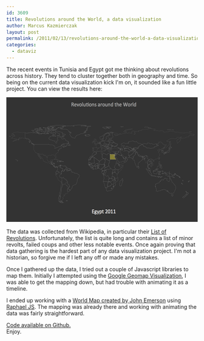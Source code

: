 ```yaml
---
id: 3609
title: Revolutions around the World, a data visualization
author: Marcus Kazmierczak
layout: post
permalink: /2011/02/13/revolutions-around-the-world-a-data-visualization/
categories:
  - dataviz
---
```

The recent events in Tunisia and Egypt got me thinking about revolutions across history. They tend to cluster together both in geography and time. So being on the current data visualization kick I'm on, it sounded like a fun little project. You can view the results here:

<div align="center" class="highlight">
  <a href="/a/dataviz/revolutions/"><img src="/a/dataviz/revolutions/screenshot.png" border="0" width="550" height="328" alt="Screenshot of Revolutions data visualization" /></a>
</div>



The data was collected from Wikipedia, in particular their [List of Revolutions][1]. Unfortunately, the list is quite long and contains a list of minor revolts, failed coups and other less notable events. Once again proving that data gathering is the hardest part of any data visualization project. I'm not a historian, so forgive me if I left any off or made any mistakes.

Once I gathered up the data, I tried out a couple of Javascript libraries to map them. Initially I attempted using the [Google Geomap Visualization][2], I was able to get the mapping down, but had trouble with animating it as a timeline.

I ended up working with a [World Map created by John Emerson][3] using [Raphael JS][4]. The mapping was already there and working with animating the data was fairly straightforward.

[Code available on Github.][5]  
Enjoy.

 [1]: http://en.wikipedia.org/wiki/List_of_revolutions_and_rebellions
 [2]: https://developers.google.com/chart/interactive/docs/gallery/geomap
 [3]: http://backspace.com/mapapp/javascript_world/
 [4]: http://raphaeljs.com/
 [5]: https://github.com/mkaz/dataviz/tree/gh-pages/revolutions
